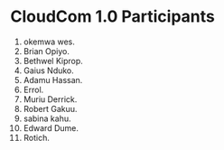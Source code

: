 # CloudCom 1.0 Participants

1. okemwa wes.  
2. Brian Opiyo.  
3. Bethwel Kiprop.  
4. Gaius Nduko. 
5. Adamu Hassan.   
6. Errol.   
7. Muriu Derrick.  
8. Robert Gakuu.   
9. sabina kahu.  
10. Edward Dume.  
11. Rotich.   